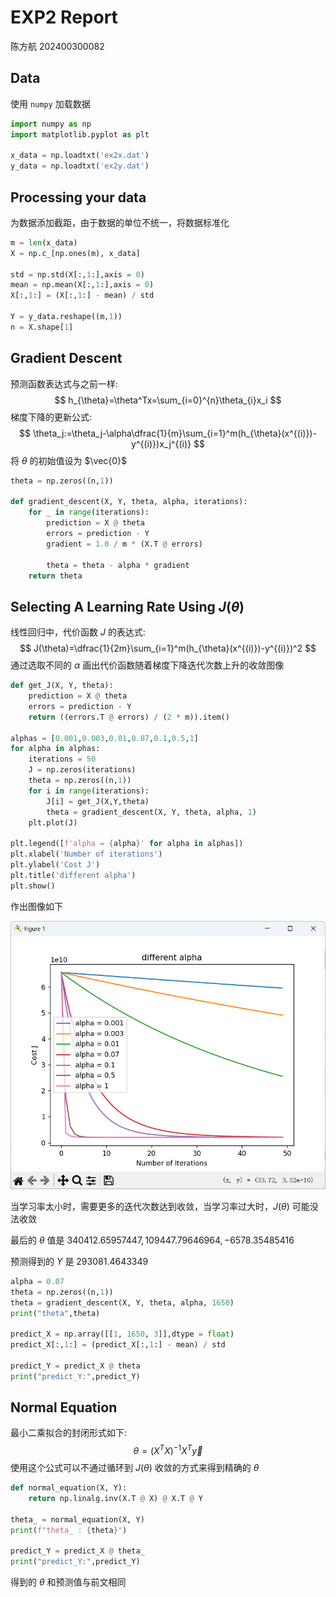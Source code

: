 # EXP2 Report

陈方航 202400300082

## Data

使用 ``numpy`` 加载数据

```python
import numpy as np
import matplotlib.pyplot as plt

x_data = np.loadtxt('ex2x.dat')
y_data = np.loadtxt('ex2y.dat')
```

## Processing your data

为数据添加截距，由于数据的单位不统一，将数据标准化

```python
m = len(x_data)
X = np.c_[np.ones(m), x_data]

std = np.std(X[:,1:],axis = 0)
mean = np.mean(X[:,1:],axis = 0)
X[:,1:] = (X[:,1:] - mean) / std

Y = y_data.reshape((m,1))
n = X.shape[1]
```

## Gradient Descent

预测函数表达式与之前一样:
$$
h_{\theta}=\theta^Tx=\sum_{i=0}^{n}\theta_{i}x_i
$$
梯度下降的更新公式:
$$
\theta_j:=\theta_j-\alpha\dfrac{1}{m}\sum_{i=1}^m(h_{\theta}(x^{(i)})-y^{(i)})x_j^{(i)} 
$$
将 $\theta$ 的初始值设为 $\vec{0}$

```python
theta = np.zeros((n,1))

def gradient_descent(X, Y, theta, alpha, iterations):
    for _ in range(iterations):
        prediction = X @ theta
        errors = prediction - Y
        gradient = 1.0 / m * (X.T @ errors)

        theta = theta - alpha * gradient
    return theta

```

## Selecting A Learning Rate Using $J(\theta)$

线性回归中，代价函数 $J$ 的表达式:
$$
J(\theta)=\dfrac{1}{2m}\sum_{i=1}^m(h_{\theta}(x^{(i)})-y^{(i)})^2
$$
通过选取不同的 $\alpha$ 画出代价函数随着梯度下降迭代次数上升的收敛图像

```python
def get_J(X, Y, theta):
    prediction = X @ theta
    errors = prediction - Y
    return ((errors.T @ errors) / (2 * m)).item()

alphas = [0.001,0.003,0.01,0.07,0.1,0.5,1]
for alpha in alphas:
    iterations = 50
    J = np.zeros(iterations)
    theta = np.zeros((n,1))
    for i in range(iterations):
        J[i] = get_J(X,Y,theta)
        theta = gradient_descent(X, Y, theta, alpha, 1)
    plt.plot(J)

plt.legend([f'alpha = {alpha}' for alpha in alphas])
plt.xlabel('Number of iterations')
plt.ylabel('Cost J')
plt.title('different alpha')
plt.show()
```

作出图像如下

![](https://raw.githubusercontent.com/Nightsky-Lty/ImageHost/main/20250921195629573.png?token=BNO4ASSRA6WDK4KUXA4EMC3IZ7UCS)

当学习率太小时，需要更多的迭代次数达到收敛，当学习率过大时，$J(\theta)$ 可能没法收敛

最后的 $\theta$ 值是 $340412.65957447,109447.79646964,-6578.35485416$

预测得到的 $Y$ 是 $293081.4643349$

```python
alpha = 0.07
theta = np.zeros((n,1))
theta = gradient_descent(X, Y, theta, alpha, 1650)
print("theta",theta)

predict_X = np.array([[1, 1650, 3]],dtype = float)
predict_X[:,1:] = (predict_X[:,1:] - mean) / std

predict_Y = predict_X @ theta
print("predict_Y:",predict_Y)
```

## Normal Equation

最小二乘拟合的封闭形式如下:
$$
\theta=(X^TX)^{-1}X^{T}\vec{y}
$$
使用这个公式可以不通过循环到 $J(\theta)$ 收敛的方式来得到精确的 $\theta$

```python
def normal_equation(X, Y):
    return np.linalg.inv(X.T @ X) @ X.T @ Y

theta_ = normal_equation(X, Y)
print(f"theta_ : {theta}")

predict_Y = predict_X @ theta_
print("predict_Y:",predict_Y)
```

得到的 $\theta$ 和预测值与前文相同